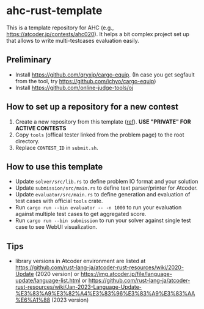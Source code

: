 # ahc-rust-template

This is a template repository for AHC (e.g., https://atcoder.jp/contests/ahc020).
It helps a bit complex project set up that allows to write multi-testcases evaluation easily.

## Preliminary

* Install https://github.com/qryxip/cargo-equip. (In case you get segfault from the tool, try https://github.com/ichyo/cargo-equip)
* Install https://github.com/online-judge-tools/oj

## How to set up a repository for a new contest

1. Create a new repository from this template ([ref](https://docs.github.com/en/repositories/creating-and-managing-repositories/creating-a-repository-from-a-template)). **USE "PRIVATE" FOR ACTIVE CONTESTS**
2. Copy `tools` (offical tester linked from the problem page) to the root directory.
3. Replace `CONTEST_ID` in `submit.sh`.

## How to use this template

* Update `solver/src/lib.rs` to define problem IO format and your solution
* Update `submission/src/main.rs` to define text parser/printer for Atcoder.
* Update `evaluator/src/main.rs` to define generation and evaluation of test cases with official `tools` crate.
* Run `cargo run --bin evaluator -- -n 1000` to run your evaluation against multiple test cases to get aggregated score.
* Run `cargo run --bin submission` to run your solver against single test case to see WebUI visualization.

## Tips

* library versions in Atcoder environment are listed at https://github.com/rust-lang-ja/atcoder-rust-resources/wiki/2020-Update (2020 version) or https://img.atcoder.jp/file/language-update/language-list.html or https://github.com/rust-lang-ja/atcoder-rust-resources/wiki/Jan-2023-Language-Update-%E3%83%A9%E3%82%A4%E3%83%96%E3%83%A9%E3%83%AA%E6%A1%88 (2023 version)
